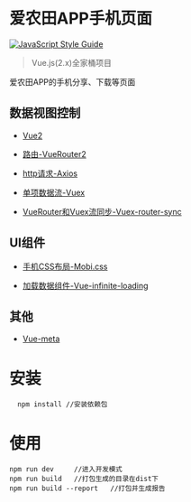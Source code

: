 # 爱农田APP手机页面

[![JavaScript Style Guide](https://cdn.rawgit.com/feross/standard/master/badge.svg)](https://github.com/feross/standard)

> Vue.js(2.x)全家桶项目

爱农田APP的手机分享、下载等页面

## 数据视图控制

-	[Vue2](http://cn.vuejs.org/guide/)

-	[路由-VueRouter2](http://router.vuejs.org/zh-cn/index.html)

-	[http请求-Axios](https://github.com/mzabriskie/axios)

-	[单项数据流-Vuex](http://vuex.vuejs.org/zh-cn/index.html)

-	[VueRouter和Vuex流同步-Vuex-router-sync](https://github.com/vuejs/vuex-router-sync)

## UI组件

-	[手机CSS布局-Mobi.css](http://v1.getmobicss.com/zh-cn/docs/)

-	[加载数据组件-Vue-infinite-loading](https://peachscript.github.io/vue-infinite-loading/#!/slots)

## 其他

-	[Vue-meta](https://github.com/declandewet/vue-meta)

# 安装
```
  npm install //安装依赖包
```

# 使用
```
npm run dev     //进入开发模式
npm run build   //打包生成的目录在dist下
npm run build --report   //打包并生成报告
```
